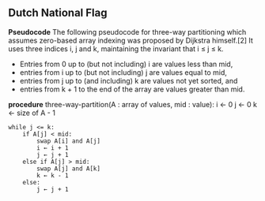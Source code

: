 ## Dutch National Flag 


**Pseudocode**
The following pseudocode for three-way partitioning which assumes zero-based array indexing was proposed by Dijkstra himself.[2] It uses three indices i, j and k, maintaining the invariant that i ≤ j ≤ k.

- Entries from 0 up to (but not including) i are values less than mid,
- entries from i up to (but not including) j are values equal to mid,
- entries from j up to (and including) k are values not yet sorted, and
- entries from k + 1 to the end of the array are values greater than mid.



**procedure** three-way-partition(A : array of values, mid : value):
    i ← 0
    j ← 0
    k ← size of A - 1

    while j <= k:
        if A[j] < mid:
            swap A[i] and A[j]
            i ← i + 1
            j ← j + 1
        else if A[j] > mid:
            swap A[j] and A[k]
            k ← k - 1
        else:
            j ← j + 1






